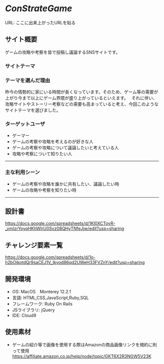 # _ConStrateGame_
URL: ここに出来上がったURLを貼る

## サイト概要  

ゲームの攻略や考察を皆で投稿し議論するSNSサイトです。



### サイトテーマ 




### テーマを選んだ理由 

昨今の情勢的に家にいる時間が長くなっています。そのため、ゲーム等の需要が上がり今まで以上にゲーム界隈が盛り上がっているといえます。　
それに伴い、攻略サイトやストーリー考察などの需要も高まっていると考え、今回このようなサイトテーマを選びました。


### ターゲットユーザ 
- ゲーマー
- ゲームの考察や攻略を考えるのが好きな人
- ゲームの考察や攻略について議論したいと考えている人
- 攻略や考察について知りたい人 
---

### 主な利用シーン
- ゲームの考察や攻略を誰かに共有したい、議論したい時
- ゲームの攻略や考察を知りたい時 
---

## 設計書
https://docs.google.com/spreadsheets/d/1Kl0XCToyR-_vmIzrYoyqHKhWIrU0Svz08QHyTNfeJjw/edit?usp=sharing


## チャレンジ要素一覧
https://docs.google.com/spreadsheets/d/1o-h2bOikotdQr9saCEJ1V_Ikyod86qd2UWeH33FVZnY/edit?usp=sharing


## 開発環境
- OS: MacOS　Monterey 12.2.1
- 言語: HTML,CSS,JavaScript,Ruby,SQL
- フレームワーク: Ruby On Rails
- JSライブラリ: jQuery
- IDE: Cloud9 

## 使用素材
- ゲームの紹介等で画像を使用する際はAmazonの商品画像リンクを規約に則って使用
https://affiliate.amazon.co.jp/help/node/topic/GKT6X2R3NGW5V23K


